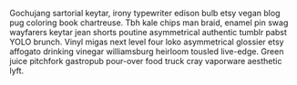 Gochujang sartorial keytar, irony typewriter edison bulb etsy vegan blog pug coloring book chartreuse. Tbh kale chips man braid, enamel pin swag wayfarers keytar jean shorts poutine asymmetrical authentic tumblr pabst YOLO brunch. Vinyl migas next level four loko asymmetrical glossier etsy affogato drinking vinegar williamsburg heirloom tousled live-edge. Green juice pitchfork gastropub pour-over food truck cray vaporware aesthetic lyft.